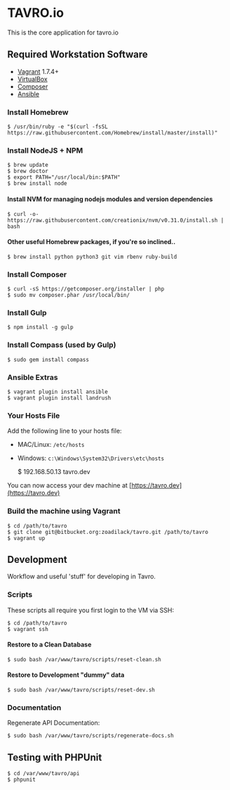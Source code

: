 # TAVRO.io

This is the core application for tavro.io

## Required Workstation Software

* [Vagrant](http://vagrantup.com/downloads) 1.7.4+
* [VirtualBox](https://www.virtualbox.org/wiki/Downloads)
* [Composer](https://getcomposer.org/doc/00-intro.md)
* [Ansible](http://docs.ansible.com/ansible/intro_installation.html)

### Install Homebrew

    $ /usr/bin/ruby -e "$(curl -fsSL https://raw.githubusercontent.com/Homebrew/install/master/install)"

### Install NodeJS + NPM

    $ brew update
    $ brew doctor
    $ export PATH="/usr/local/bin:$PATH"
    $ brew install node
    
#### Install NVM for managing nodejs modules and version dependencies

    $ curl -o- https://raw.githubusercontent.com/creationix/nvm/v0.31.0/install.sh | bash
    
#### Other useful Homebrew packages, if you're so inclined..

    $ brew install python python3 git vim rbenv ruby-build 

### Install Composer

    $ curl -sS https://getcomposer.org/installer | php
    $ sudo mv composer.phar /usr/local/bin/

### Install Gulp

    $ npm install -g gulp

### Install Compass (used by Gulp)

    $ sudo gem install compass

### Ansible Extras

    $ vagrant plugin install ansible
    $ vagrant plugin install landrush

### Your Hosts File

Add the following line to your hosts file:

* MAC/Linux: `/etc/hosts`
* Windows: `c:\Windows\System32\Drivers\etc\hosts`

    $ 192.168.50.13      tavro.dev

You can now access your dev machine at [https://tavro.dev](https://tavro.dev)

### Build the machine using Vagrant

    $ cd /path/to/tavro
    $ git clone git@bitbucket.org:zoadilack/tavro.git /path/to/tavro
    $ vagrant up

## Development

Workflow and useful 'stuff' for developing in Tavro.

### Scripts

These scripts all require you first login to the VM via SSH:

    $ cd /path/to/tavro
    $ vagrant ssh
    
#### Restore to a Clean Database

    $ sudo bash /var/www/tavro/scripts/reset-clean.sh
   
#### Restore to Development "dummy" data

    $ sudo bash /var/www/tavro/scripts/reset-dev.sh
    
### Documentation

Regenerate API Documentation:

    $ sudo bash /var/www/tavro/scripts/regenerate-docs.sh
    
## Testing with PHPUnit

    $ cd /var/www/tavro/api
    $ phpunit